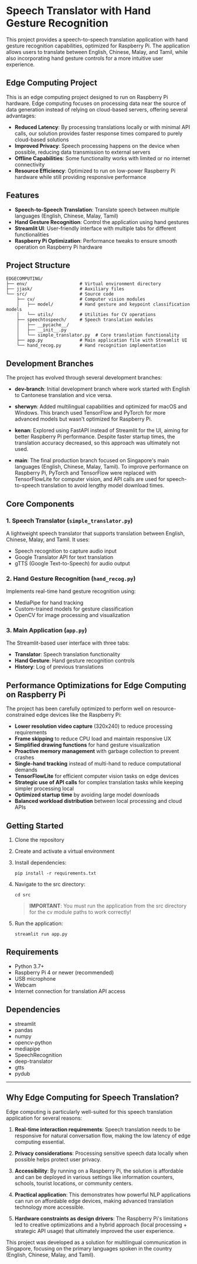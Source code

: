 # Speech Translator with Hand Gesture Recognition

This project provides a speech-to-speech translation application with hand gesture recognition capabilities, optimized for Raspberry Pi. The application allows users to translate between English, Chinese, Malay, and Tamil, while also incorporating hand gesture controls for a more intuitive user experience.

## Edge Computing Project

This is an edge computing project designed to run on Raspberry Pi hardware. Edge computing focuses on processing data near the source of data generation instead of relying on cloud-based servers, offering several advantages:

- **Reduced Latency**: By processing translations locally or with minimal API calls, our solution provides faster response times compared to purely cloud-based solutions
- **Improved Privacy**: Speech processing happens on the device when possible, reducing data transmission to external servers
- **Offline Capabilities**: Some functionality works with limited or no internet connectivity
- **Resource Efficiency**: Optimized to run on low-power Raspberry Pi hardware while still providing responsive performance

## Features

- **Speech-to-Speech Translation**: Translate speech between multiple languages (English, Chinese, Malay, Tamil)
- **Hand Gesture Recognition**: Control the application using hand gestures
- **Streamlit UI**: User-friendly interface with multiple tabs for different functionalities
- **Raspberry Pi Optimization**: Performance tweaks to ensure smooth operation on Raspberry Pi hardware

## Project Structure

```
EDGECOMPUTING/
├── env/                    # Virtual environment directory
├── jjask/                  # Auxiliary files
└── src/                    # Source code
    ├── cv/                 # Computer vision modules
    │   ├── model/          # Hand gesture and keypoint classification models
    │   └── utils/          # Utilities for CV operations
    ├── speechtospeech/     # Speech translation modules
    │   ├── __pycache__/    
    │   ├── __init__.py
    │   └── simple_translator.py  # Core translation functionality
    ├── app.py              # Main application file with Streamlit UI
    └── hand_recog.py       # Hand recognition implementation
```

## Development Branches

The project has evolved through several development branches:

- **dev-branch**: Initial development branch where work started with English to Cantonese translation and vice versa.

- **sherwyn**: Added multilingual capabilities and optimized for macOS and Windows. This branch used TensorFlow and PyTorch for more advanced models but wasn't optimized for Raspberry Pi.

- **kenan**: Explored using FastAPI instead of Streamlit for the UI, aiming for better Raspberry Pi performance. Despite faster startup times, the translation accuracy decreased, so this approach was ultimately not used.

- **main**: The final production branch focused on Singapore's main languages (English, Chinese, Malay, Tamil). To improve performance on Raspberry Pi, PyTorch and TensorFlow were replaced with TensorFlowLite for computer vision, and API calls are used for speech-to-speech translation to avoid lengthy model download times.

## Core Components

### 1. Speech Translator (`simple_translator.py`)
A lightweight speech translator that supports translation between English, Chinese, Malay, and Tamil. It uses:
- Speech recognition to capture audio input
- Google Translator API for text translation
- gTTS (Google Text-to-Speech) for audio output

### 2. Hand Gesture Recognition (`hand_recog.py`)
Implements real-time hand gesture recognition using:
- MediaPipe for hand tracking
- Custom-trained models for gesture classification
- OpenCV for image processing and visualization

### 3. Main Application (`app.py`)
The Streamlit-based user interface with three tabs:
- **Translator**: Speech translation functionality
- **Hand Gesture**: Hand gesture recognition controls
- **History**: Log of previous translations

## Performance Optimizations for Edge Computing on Raspberry Pi

The project has been carefully optimized to perform well on resource-constrained edge devices like the Raspberry Pi:

- **Lower resolution video capture** (320x240) to reduce processing requirements
- **Frame skipping** to reduce CPU load and maintain responsive UX
- **Simplified drawing functions** for hand gesture visualization
- **Proactive memory management** with garbage collection to prevent crashes
- **Single-hand tracking** instead of multi-hand to reduce computational demands
- **TensorFlowLite** for efficient computer vision tasks on edge devices
- **Strategic use of API calls** for complex translation tasks while keeping simpler processing local
- **Optimized startup time** by avoiding large model downloads
- **Balanced workload distribution** between local processing and cloud APIs

## Getting Started

1. Clone the repository
2. Create and activate a virtual environment
3. Install dependencies:
   ```
   pip install -r requirements.txt
   ```
4. Navigate to the src directory:
   ```
   cd src
   ```
   > **IMPORTANT**: You must run the application from the src directory for the cv module paths to work correctly!

5. Run the application:
   ```
   streamlit run app.py
   ```

## Requirements

- Python 3.7+
- Raspberry Pi 4 or newer (recommended)
- USB microphone
- Webcam
- Internet connection for translation API access

## Dependencies

- streamlit
- pandas
- numpy
- opencv-python
- mediapipe
- SpeechRecognition
- deep-translator
- gtts
- pydub

---

## Why Edge Computing for Speech Translation?

Edge computing is particularly well-suited for this speech translation application for several reasons:

1. **Real-time interaction requirements**: Speech translation needs to be responsive for natural conversation flow, making the low latency of edge computing essential.

2. **Privacy considerations**: Processing sensitive speech data locally when possible helps protect user privacy.

3. **Accessibility**: By running on a Raspberry Pi, the solution is affordable and can be deployed in various settings like information counters, schools, tourist locations, or community centers.

4. **Practical application**: This demonstrates how powerful NLP applications can run on affordable edge devices, making advanced translation technology more accessible.

5. **Hardware constraints as design drivers**: The Raspberry Pi's limitations led to creative optimizations and a hybrid approach (local processing + strategic API usage) that ultimately improved the user experience.

This project was developed as a solution for multilingual communication in Singapore, focusing on the primary languages spoken in the country (English, Chinese, Malay, and Tamil).